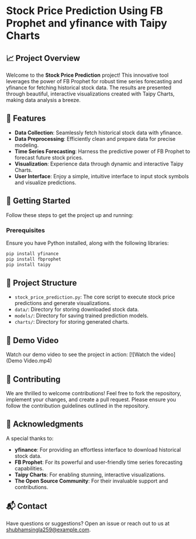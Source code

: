 # Stock Price Prediction Using FB Prophet and yfinance with Taipy Charts

## 📈 Project Overview

Welcome to the **Stock Price Prediction** project! This innovative tool leverages the power of FB Prophet for robust time series forecasting and yfinance for fetching historical stock data. The results are presented through beautiful, interactive visualizations created with Taipy Charts, making data analysis a breeze.

## 🌟 Features

- **Data Collection**: Seamlessly fetch historical stock data with yfinance.
- **Data Preprocessing**: Efficiently clean and prepare data for precise modeling.
- **Time Series Forecasting**: Harness the predictive power of FB Prophet to forecast future stock prices.
- **Visualization**: Experience data through dynamic and interactive Taipy Charts.
- **User Interface**: Enjoy a simple, intuitive interface to input stock symbols and visualize predictions.

## 🚀 Getting Started

Follow these steps to get the project up and running:

### Prerequisites

Ensure you have Python installed, along with the following libraries:

```bash
pip install yfinance
pip install fbprophet
pip install taipy
```

## 📂 Project Structure

- `stock_price_prediction.py`: The core script to execute stock price predictions and generate visualizations.
- `data/`: Directory for storing downloaded stock data.
- `models/`: Directory for saving trained prediction models.
- `charts/`: Directory for storing generated charts.

## 🎥 Demo Video

Watch our demo video to see the project in action:
[![Watch the video](Demo Video.mp4)
## 🤝 Contributing

We are thrilled to welcome contributions! Feel free to fork the repository, implement your changes, and create a pull request. Please ensure you follow the contribution guidelines outlined in the repository.

## 🙏 Acknowledgments

A special thanks to:
- **yfinance**: For providing an effortless interface to download historical stock data.
- **FB Prophet**: For its powerful and user-friendly time series forecasting capabilities.
- **Taipy Charts**: For enabling stunning, interactive visualizations.
- **The Open Source Community**: For their invaluable support and contributions.

## 📬 Contact

Have questions or suggestions? Open an issue or reach out to us at shubhamsingla259@example.com.

